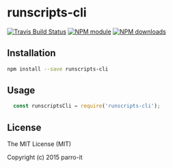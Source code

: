 # runscripts-cli



[![Travis Build Status](https://img.shields.io/travis/parro-it/runscripts-cli.svg)](http://travis-ci.org/parro-it/runscripts-cli)
[![NPM module](https://img.shields.io/npm/v/runscripts-cli.svg)](https://npmjs.org/package/runscripts-cli)
[![NPM downloads](https://img.shields.io/npm/dt/runscripts-cli.svg)](https://npmjs.org/package/runscripts-cli)

## Installation

```bash
npm install --save runscripts-cli
```

## Usage

```javascript
  const runscriptsCli = require('runscripts-cli');
```

## License


The MIT License (MIT)

Copyright (c) 2015 parro-it
